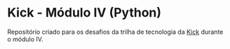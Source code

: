 # Kick - Módulo IV (Python)

Repositório criado para os desafios da trilha de tecnologia da [Kick](https://soukick.com.br) durante o módulo IV. 
